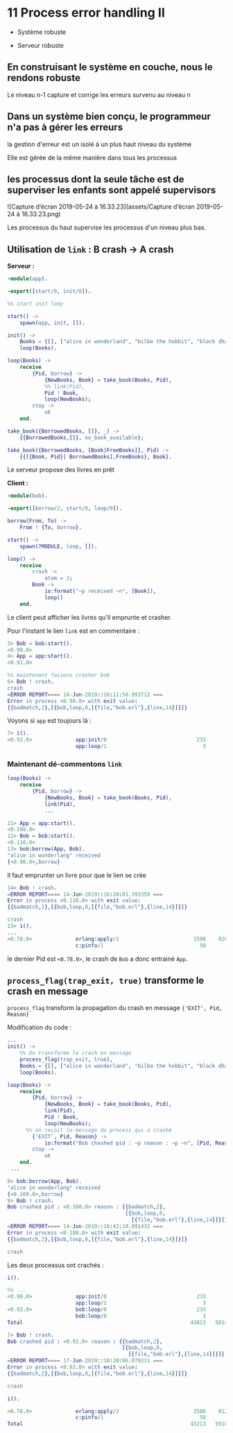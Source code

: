 # 11 Process error handling II

-  Système robuste

- Serveur robuste

## En construisant le système en couche, nous le rendons robuste

Le niveau n-1 capture et corrige les erreurs survenu au niveau n

## Dans un système bien conçu, le programmeur n'a pas à gérer les erreurs

la gestion d'erreur est un isolé à un plus haut niveau du système

Elle est gérée de la même manière dans tous les processus

## les processus dont la seule tâche est de superviser les enfants sont appelé supervisors

![Capture d’écran 2019-05-24 à 16.33.23](assets/Capture d’écran 2019-05-24 à 16.33.23.png)

Les processus du haut supervise les processus d'un niveau plus bas.

## Utilisation de `link` : B crash -> A crash

**Serveur :**

```erlang
-module(app).

-export([start/0, init/0]).

%% start init loop

start() ->
    spawn(app, init, []).

init() ->
    Books = {[], ["alice in wonderland", "bilbo the hobbit", "black dhalia"]},
    loop(Books).

loop(Books) ->
    receive
        {Pid, borrow} ->
            {NewBooks, Book} = take_book(Books, Pid),
            %% link(Pid),
            Pid ! Book,
            loop(NewBooks);
        stop ->
            ok
    end.

take_book({BorrowedBooks, []}, _) ->
    {{BorrowedBooks,[]}, no_book_available};

take_book({BorrowedBooks, [Book|FreeBooks]}, Pid) ->
    {{[{Book, Pid}| BorrowedBooks],FreeBooks}, Book}.

```

Le serveur propose des livres en prêt

**Client :**

```erlang
-module(bob).

-export([borrow/2, start/0, loop/0]).

borrow(From, To) ->
    From ! {To, borrow}.

start() ->
    spawn(?MODULE, loop, []).

loop() ->
    receive
        crash ->
            atom = 2;
        Book -> 
            io:format("~p received ~n", [Book]),
            loop()
    end.
```

Le client peut afficher les livres qu'il emprunte et crasher.

Pour l'instant le lien `link` est en commentaire :

```erlang
3> Bob = bob:start().
<0.90.0>
4> App = app:start().
<0.92.0>

%% maintenant faisons crasher bob
6> Bob ! crash.
crash
=ERROR REPORT==== 14-Jun-2019::16:11:58.993712 ===
Error in process <0.90.0> with exit value:
{{badmatch,2},[{bob,loop,0,[{file,"bob.erl"},{line,14}]}]}
```

Voyons si `app` est toujours là :

```erlang
7> i().
<0.92.0>              app:init/0                             233        7    0
                      app:loop/1                               3              
```

### Maintenant dé-commentons `link`

```erlang
loop(Books) ->
    receive
        {Pid, borrow} ->
            {NewBooks, Book} = take_book(Books, Pid),
            link(Pid),
            ...
```

```erlang
11> App = app:start().
<0.108.0>
12> Bob = bob:start().
<0.110.0>
13> bob:borrow(App, Bob).
"alice in wonderlang" received 
{<0.90.0>,borrow}
```

Il faut emprunter un livre pour que le lien se crée

```erlang
14> Bob ! crash.
=ERROR REPORT==== 14-Jun-2019::16:20:01.393359 ===
Error in process <0.110.0> with exit value:
{{badmatch,2},[{bob,loop,0,[{file,"bob.erl"},{line,14}]}]}

crash
15> i().
...
<0.78.0>              erlang:apply/2                        1598    82058    0
                      c:pinfo/1                               50 
```

le dernier Pid est `<0.78.0>`, le crash de `Bob` a donc entrainé `App`.

## `process_flag(trap_exit, true)` transforme le crash en message

`process_flag`  transform la propagation du crash en message `{'EXIT', Pid, Reason}`

Modification du code :

```erlang
...
init() ->
  	%% On transforme le crash en message
    process_flag(trap_exit, true),
    Books = {[], ["alice in wonderland", "bilbo the hobbit", "black dhalia"]},
    loop(Books).

loop(Books) ->
    receive
        {Pid, borrow} ->
            {NewBooks, Book} = take_book(Books, Pid),
            link(Pid),
            Pid ! Book,
            loop(NewBooks);
      %% on reçoit le message du process qui a crashé
        {'EXIT', Pid, Reason} ->
            io:format("Bob chashed pid : ~p reason : ~p ~n", [Pid, Reason]);
        stop ->
            ok
    end.
 ...
```

```erlang
8> bob:borrow(App, Bob).
"alice in wonderlang" received 
{<0.100.0>,borrow}
9> Bob ! crash.
Bob crashed pid : <0.100.0> reason : {{badmatch,2},
                                      [{bob,loop,0,
                                        [{file,"bob.erl"},{line,14}]}]} 
=ERROR REPORT==== 14-Jun-2019::16:42:10.891432 ===
Error in process <0.100.0> with exit value:
{{badmatch,2},[{bob,loop,0,[{file,"bob.erl"},{line,14}]}]}

crash
```

Les deux processus ont crachés :

```erlang
i().

%% ...
<0.90.0>              app:init/0                             233       16    0
                      app:loop/1                               3              
<0.92.0>              bob:loop/0                             233       32    0
                      bob:loop/0                               1              
Total                                                      43822   501481    0
```

```erlang
7> Bob ! crash.
Bob crashed pid : <0.92.0> reason : {{badmatch,2},
                                     [{bob,loop,0,
                                       [{file,"bob.erl"},{line,14}]}]} 
=ERROR REPORT==== 17-Jun-2019::10:20:06.079211 ===
Error in process <0.92.0> with exit value:
{{badmatch,2},[{bob,loop,0,[{file,"bob.erl"},{line,14}]}]}

crash
```

```erlang
i().

<0.78.0>              erlang:apply/2                        2586    81202    0
                      c:pinfo/1                               50              
Total                                                      43213   591018    0
```

